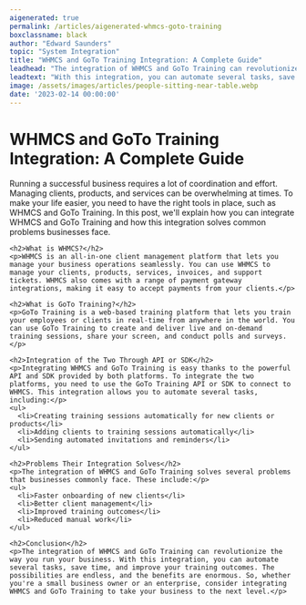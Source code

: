 ```yaml
---
aigenerated: true
permalink: /articles/aigenerated-whmcs-goto-training
boxclassname: black
author: "Edward Saunders"
topic: "System Integration"
title: "WHMCS and GoTo Training Integration: A Complete Guide"
leadhead: "The integration of WHMCS and GoTo Training can revolutionize the way you run your business"
leadtext: "With this integration, you can automate several tasks, save time, and improve your training outcomes. The possibilities are endless, and the benefits are enormous. So, whether you're a small business owner or an enterprise, consider integrating WHMCS and GoTo Training to take your business to the next level."
image: /assets/images/articles/people-sitting-near-table.webp
date: '2023-02-14 00:00:00'
---
```

<div class="arttext">    <h1>WHMCS and GoTo Training Integration: A Complete Guide</h1>
    <p>Running a successful business requires a lot of coordination and effort. Managing clients, products, and services can be overwhelming at times. To make your life easier, you need to have the right tools in place, such as WHMCS and GoTo Training. In this post, we'll explain how you can integrate WHMCS and GoTo Training and how this integration solves common problems businesses face.</p>
    
    <h2>What is WHMCS?</h2>
    <p>WHMCS is an all-in-one client management platform that lets you manage your business operations seamlessly. You can use WHMCS to manage your clients, products, services, invoices, and support tickets. WHMCS also comes with a range of payment gateway integrations, making it easy to accept payments from your clients.</p>
    
    <h2>What is GoTo Training?</h2>
    <p>GoTo Training is a web-based training platform that lets you train your employees or clients in real-time from anywhere in the world. You can use GoTo Training to create and deliver live and on-demand training sessions, share your screen, and conduct polls and surveys. </p>
    
    <h2>Integration of the Two Through API or SDK</h2>
    <p>Integrating WHMCS and GoTo Training is easy thanks to the powerful API and SDK provided by both platforms. To integrate the two platforms, you need to use the GoTo Training API or SDK to connect to WHMCS. This integration allows you to automate several tasks, including:</p>
    <ul>
      <li>Creating training sessions automatically for new clients or products</li>
      <li>Adding clients to training sessions automatically</li>
      <li>Sending automated invitations and reminders</li>
    </ul>
    
    <h2>Problems Their Integration Solves</h2>
    <p>The integration of WHMCS and GoTo Training solves several problems that businesses commonly face. These include:</p>
    <ul>
      <li>Faster onboarding of new clients</li>
      <li>Better client management</li>
      <li>Improved training outcomes</li>
      <li>Reduced manual work</li>
    </ul>
    
    <h2>Conclusion</h2>
    <p>The integration of WHMCS and GoTo Training can revolutionize the way you run your business. With this integration, you can automate several tasks, save time, and improve your training outcomes. The possibilities are endless, and the benefits are enormous. So, whether you're a small business owner or an enterprise, consider integrating WHMCS and GoTo Training to take your business to the next level.</p>
</div>
